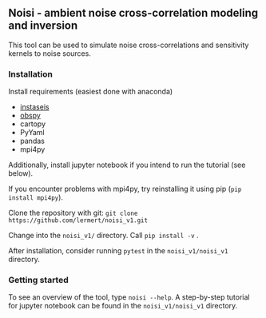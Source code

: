 ## Noisi - ambient noise cross-correlation modeling and inversion

This tool can be used to simulate noise cross-correlations and sensitivity kernels to noise sources.

### Installation

Install requirements (easiest done with anaconda)
- [instaseis](http://instaseis.net/)
- [obspy](https://docs.obspy.org/)
- cartopy
- PyYaml
- pandas
- mpi4py

Additionally, install jupyter notebook if you intend to run the tutorial (see below).

If you encounter problems with mpi4py, try reinstalling it using pip (`pip install mpi4py`).

Clone the repository with git:
`git clone https://github.com/lermert/noisi_v1.git`

Change into the `noisi_v1/` directory. Call `pip install -v` .

After installation, consider running `pytest` in the `noisi_v1/noisi_v1` directory. 

### Getting started
To see an overview of the tool, type `noisi --help`.
A step-by-step tutorial for jupyter notebook can be found in the `noisi_v1/noisi_v1` directory.

